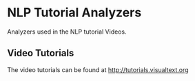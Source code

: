 # NLP Tutorial Analyzers

Analyzers used in the NLP tutorial Videos. 

## Video Tutorials

The video tutorials can be found at http://tutorials.visualtext.org
